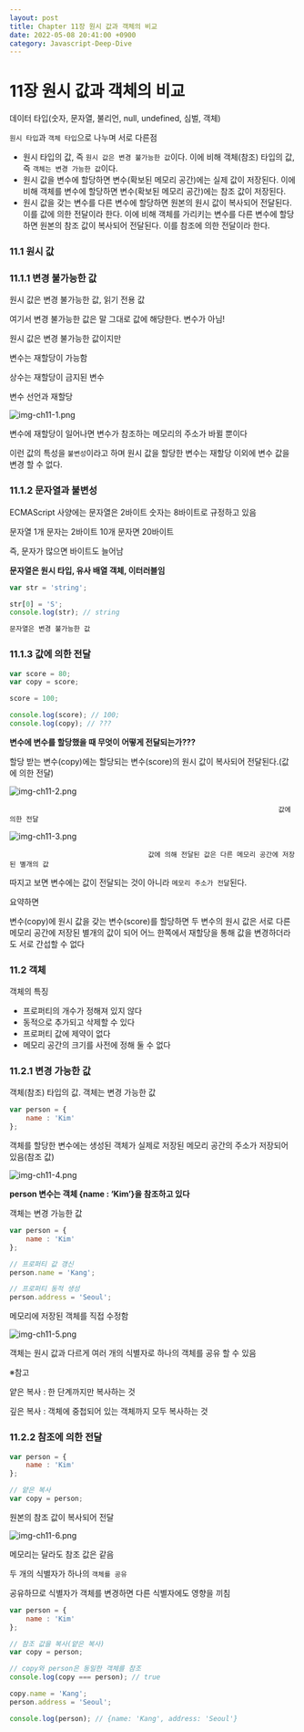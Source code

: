 ```yaml
---
layout: post
title: Chapter 11장 원시 값과 객체의 비교
date: 2022-05-08 20:41:00 +0900
category: Javascript-Deep-Dive
---
```

# 11장 원시 값과 객체의 비교

데이터 타입(숫자, 문자열, 불리언, null, undefined, 심벌, 객체)

`원시 타입`과 `객체 타입`으로 나누며 서로 다른점

- 원시 타입의 값, 즉 `원시 값은 변경 불가능한 값`이다. 이에 비해 객체(참조) 타입의 값, 즉 `객체는 변경 가능한 값`이다.
- 원시 값을 변수에 할당하면 변수(확보된 메모리 공간)에는 실제 값이 저장된다. 이에 비해 객체를 변수에 할당하면 변수(확보된 메모리 공간)에는 참조 값이 저장된다.
- 원시 값을 갖는 변수를 다른 변수에 할당하면 원본의 원시 값이 복사되어 전달된다. 이를 값에 의한 전달이라 한다. 이에 비해 객체를 가리키는 변수를 다른 변수에 할당하면 원본의 참조 값이 복사되어 전달된다. 이를 참조에 의한 전달이라 한다.

### 11.1 원시 값

### 11.1.1 변경 불가능한 값

원시 값은 변경 불가능한 값, 읽기 전용 값

여기서 변경 불가능한 값은 말 그대로 값에 해당한다. 변수가 아님!

원시 값은 변경 불가능한 값이지만

변수는 재할당이 가능함

상수는 재할당이 금지된 변수

변수 선언과 재할당

![img-ch11-1.png](/public/img/posts/javascript-deep-dive/img-ch11-1.png)

변수에 재할당이 일어나면 변수가 참조하는 메모리의 주소가 바뀔 뿐이다

이런 값의 특성을 `불변성`이라고 하며 원시 값을 할당한 변수는 재할당 이외에 변수 값을 변경 할 수 없다.

### 11.1.2 문자열과 불변성

ECMAScript 사양에는 문자열은 2바이트 숫자는 8바이트로 규정하고 있음

문자열 1개 문자는 2바이트 10개 문자면 20바이트

즉, 문자가 많으면 바이트도 늘어남

**문자열은 원시 타입, 유사 배열 객체, 이터러블임**

```jsx
var str = 'string';

str[0] = 'S';
console.log(str); // string

문자열은 변경 불가능한 값
```

### 11.1.3 값에 의한 전달

```jsx
var score = 80;
var copy = score;

score = 100;

console.log(score); // 100;
console.log(copy); // ???
```

**변수에 변수를 할당했을 때 무엇이 어떻게 전달되는가???**

할당 받는 변수(copy)에는 할당되는 변수(score)의 원시 값이 복사되어 전달된다.(값에 의한 전달)

![img-ch11-2.png](/public/img/posts/javascript-deep-dive/img-ch11-2.png)

                                                                      값에 의한 전달

![img-ch11-3.png](/public/img/posts/javascript-deep-dive/img-ch11-3.png)

                                      값에 의해 전달된 값은 다른 메모리 공간에 저장된 별개의 값

따지고 보면 변수에는 값이 전달되는 것이 아니라 `메모리 주소가 전달`된다.

요약하면

변수(copy)에 원시 값을 갖는 변수(score)를 할당하면 두 변수의 원시 값은 서로 다른 메모리 공간에 저장된 별개의 값이 되어 어느 한쪽에서 재할당을 통해 값을 변경하더라도 서로 간섭할 수 없다

### 11.2 객체

객체의 특징

- 프로퍼티의 개수가 정해져 있지 않다
- 동적으로 추가되고 삭제할 수 있다
- 프로퍼티 값에 제약이 없다
- 메모리 공간의 크기를 사전에 정해 둘 수 없다

### 11.2.1 변경 가능한 값

객체(참조) 타입의 값. 객체는 변경 가능한 값

```jsx
var person = {
	name : 'Kim'
};
```

객체를 할당한 변수에는 생성된 객체가 실제로 저장된 메모리 공간의 주소가 저장되어 있음(참조 값)

![img-ch11-4.png](/public/img/posts/javascript-deep-dive/img-ch11-4.png)

**person 변수는 객체 {name : ‘Kim’}을 참조하고 있다**

객체는 변경 가능한 값

```jsx
var person = {
	name : 'Kim'
};

// 프로퍼티 값 갱신
person.name = 'Kang';

// 프로퍼티 동적 생성
person.address = 'Seoul';
```

메모리에 저장된 객체를 직접 수정함

![img-ch11-5.png](/public/img/posts/javascript-deep-dive/img-ch11-5.png)

객체는 원시 값과 다르게 여러 개의 식별자로 하나의 객체를 공유 할 수 있음

※참고

얕은 복사 : 한 단계까지만 복사하는 것

깊은 복사 : 객체에 중첩되어 있는 객체까지 모두 복사하는 것

### 11.2.2 참조에 의한 전달

```jsx
var person = {
	name : 'Kim'
};

// 얕은 복사
var copy = person;
```

원본의 참조 값이 복사되어 전달

![img-ch11-6.png](/public/img/posts/javascript-deep-dive/img-ch11-6.png)

메모리는 달라도 참조 값은 같음

두 개의 식별자가 하나의 `객체를 공유`

공유하므로 식별자가 객체를 변경하면 다른 식별자에도 영향을 끼침

```jsx
var person = {
	name : 'Kim'
};

// 참조 값을 복사(얕은 복사)
var copy = person;

// copy와 person은 동일한 객체를 참조
console.log(copy === person); // true

copy.name = 'Kang';
person.address = 'Seoul';

console.log(person); // {name: 'Kang', address: 'Seoul'}
```
